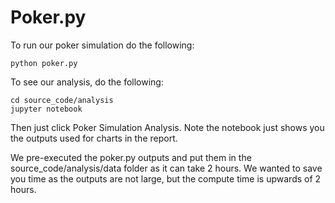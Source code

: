 # Poker.py

To run our poker simulation do the following:

```
python poker.py
```

To see our analysis, do the following:

```
cd source_code/analysis
jupyter notebook
```

Then just click Poker Simulation Analysis.  Note the notebook just shows you the
outputs used for charts in the report.

We pre-executed the poker.py outputs and put them in the source_code/analysis/data
folder as it can take 2 hours.  We wanted to save you time as the outputs 
are not large, but the compute time is upwards of 2 hours.